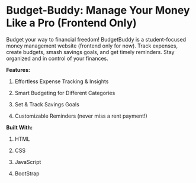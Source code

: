 # Budget-Buddy: Manage Your Money Like a Pro (Frontend Only)
Budget your way to financial freedom! BudgetBuddy is a student-focused money management website (frontend only for now).
Track expenses, create budgets, smash savings goals, and get timely reminders. Stay organized and in control of your finances.

**Features:**

1. Effortless Expense Tracking & Insights

2. Smart Budgeting for Different Categories

3. Set & Track Savings Goals

4. Customizable Reminders (never miss a rent payment!)

**Built With:**

1. HTML

2. CSS

3. JavaScript

4. BootStrap
